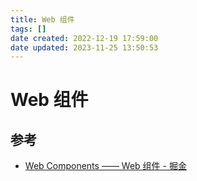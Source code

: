 ```yaml
---
title: Web 组件
tags: []
date created: 2022-12-19 17:59:00
date updated: 2023-11-25 13:50:53
---
```


# Web 组件

## 参考

- [Web Components —— Web 组件 - 掘金](https://juejin.cn/post/7048909361062051876)
